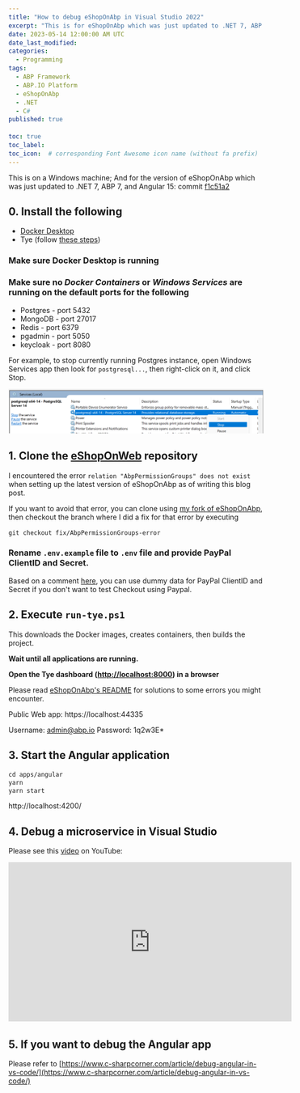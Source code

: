 ```yaml
---
title: "How to debug eShopOnAbp in Visual Studio 2022"
excerpt: "This is for eShopOnAbp which was just updated to .NET 7, ABP 7, and Angular 15"
date: 2023-05-14 12:00:00 AM UTC
date_last_modified: 
categories:
  - Programming
tags: 
  - ABP Framework
  - ABP.IO Platform
  - eShopOnAbp
  - .NET
  - C#
published: true

toc: true
toc_label: 
toc_icon:  # corresponding Font Awesome icon name (without fa prefix)
---
```


<!-- 2023-05-10 12:15 AM PHT: started -->

This is on a Windows machine; And for the version of eShopOnAbp which was just updated to .NET 7, ABP 7, and Angular 15: commit [f1c51a2](https://github.com/abpframework/eShopOnAbp/commit/f1c51a2a2777d8784868f13fb0d0646a0f52b42f)

## 0. Install the following

  - [Docker Desktop](https://www.docker.com/products/docker-desktop/)
  - Tye (follow [these steps](https://github.com/dotnet/tye/blob/main/docs/getting_started.md#installing-tye))


### Make sure Docker Desktop is running

### Make sure no *Docker Containers* or *Windows Services* are running on the default ports for the following
  - Postgres - port 5432
  - MongoDB - port 27017
  - Redis - port 6379
  - pgadmin - port 5050
  - keycloak - port 8080

For example, to stop currently running Postgres instance, open Windows Services app then look for `postgresql...`, then right-click on it, and click Stop.

![Services -> postgresql -> Stop](/assets/images/2023/2023-05-11-1-services-postgresql-stop.png)


## 1. Clone the [eShopOnWeb](https://github.com/abpframework/eShopOnAbp) repository

I encountered the error `relation "AbpPermissionGroups" does not exist` when setting up the latest version of eShopOnAbp as of writing this blog post.

If you want to avoid that error, you can clone using [my fork of eShopOnAbp](https://github.com/jflaga/eShopOnAbp.git), then checkout the branch where I did a fix for that error by executing 

```
git checkout fix/AbpPermissionGroups-error
```


### Rename `.env.example` file to `.env` file and provide PayPal ClientID and Secret.

Based on a comment [here](https://github.com/abpframework/eShopOnAbp/issues/166), you can use dummy data for PayPal ClientID and Secret if you don't want to test Checkout using Paypal.


## 2. Execute `run-tye.ps1`

This downloads the Docker images, creates containers, then builds the project.

**Wait until all applications are running.**


**Open the Tye dashboard ([http://localhost:8000](http://localhost:8000)) in a browser**

Please read [eShopOnAbp's README](https://github.com/abpframework/eShopOnAbp#readme) for solutions to some errors you might encounter.

Public Web app: https://localhost:44335

Username: admin@abp.io
Password: 1q2w3E*

## 3. Start the Angular application

``` terminal
cd apps/angular
yarn
yarn start
```

http://localhost:4200/

## 4. Debug a microservice in Visual Studio

Please see this [video](https://youtu.be/fXz4RHOZnyg) on YouTube:

<iframe width="560" height="315" src="https://www.youtube.com/embed/fXz4RHOZnyg" title="YouTube video player" frameborder="0" allow="accelerometer; autoplay; clipboard-write; encrypted-media; gyroscope; picture-in-picture; web-share" allowfullscreen></iframe>



## 5. If you want to debug the Angular app

Please refer to [https://www.c-sharpcorner.com/article/debug-angular-in-vs-code/](https://www.c-sharpcorner.com/article/debug-angular-in-vs-code/)
